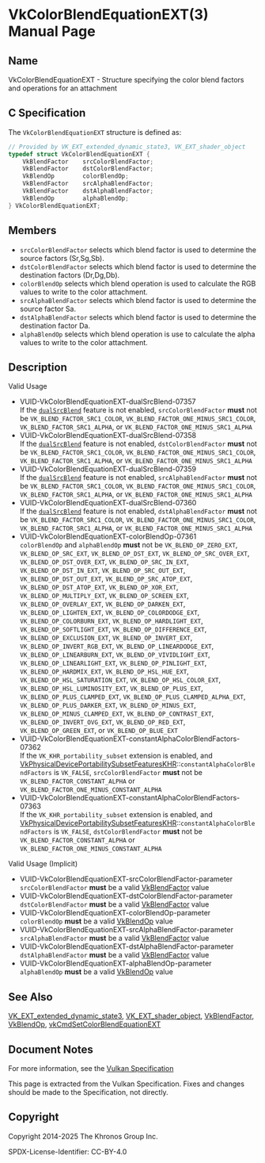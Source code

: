 # VkColorBlendEquationEXT(3) Manual Page

## Name

VkColorBlendEquationEXT - Structure specifying the color blend factors and operations for an attachment



## [](#_c_specification)C Specification

The `VkColorBlendEquationEXT` structure is defined as:

```c++
// Provided by VK_EXT_extended_dynamic_state3, VK_EXT_shader_object
typedef struct VkColorBlendEquationEXT {
    VkBlendFactor    srcColorBlendFactor;
    VkBlendFactor    dstColorBlendFactor;
    VkBlendOp        colorBlendOp;
    VkBlendFactor    srcAlphaBlendFactor;
    VkBlendFactor    dstAlphaBlendFactor;
    VkBlendOp        alphaBlendOp;
} VkColorBlendEquationEXT;
```

## [](#_members)Members

- `srcColorBlendFactor` selects which blend factor is used to determine the source factors (Sr,Sg,Sb).
- `dstColorBlendFactor` selects which blend factor is used to determine the destination factors (Dr,Dg,Db).
- `colorBlendOp` selects which blend operation is used to calculate the RGB values to write to the color attachment.
- `srcAlphaBlendFactor` selects which blend factor is used to determine the source factor Sa.
- `dstAlphaBlendFactor` selects which blend factor is used to determine the destination factor Da.
- `alphaBlendOp` selects which blend operation is use to calculate the alpha values to write to the color attachment.

## [](#_description)Description

Valid Usage

- [](#VUID-VkColorBlendEquationEXT-dualSrcBlend-07357)VUID-VkColorBlendEquationEXT-dualSrcBlend-07357  
  If the [`dualSrcBlend`](https://registry.khronos.org/vulkan/specs/latest/html/vkspec.html#features-dualSrcBlend) feature is not enabled, `srcColorBlendFactor` **must** not be `VK_BLEND_FACTOR_SRC1_COLOR`, `VK_BLEND_FACTOR_ONE_MINUS_SRC1_COLOR`, `VK_BLEND_FACTOR_SRC1_ALPHA`, or `VK_BLEND_FACTOR_ONE_MINUS_SRC1_ALPHA`
- [](#VUID-VkColorBlendEquationEXT-dualSrcBlend-07358)VUID-VkColorBlendEquationEXT-dualSrcBlend-07358  
  If the [`dualSrcBlend`](https://registry.khronos.org/vulkan/specs/latest/html/vkspec.html#features-dualSrcBlend) feature is not enabled, `dstColorBlendFactor` **must** not be `VK_BLEND_FACTOR_SRC1_COLOR`, `VK_BLEND_FACTOR_ONE_MINUS_SRC1_COLOR`, `VK_BLEND_FACTOR_SRC1_ALPHA`, or `VK_BLEND_FACTOR_ONE_MINUS_SRC1_ALPHA`
- [](#VUID-VkColorBlendEquationEXT-dualSrcBlend-07359)VUID-VkColorBlendEquationEXT-dualSrcBlend-07359  
  If the [`dualSrcBlend`](https://registry.khronos.org/vulkan/specs/latest/html/vkspec.html#features-dualSrcBlend) feature is not enabled, `srcAlphaBlendFactor` **must** not be `VK_BLEND_FACTOR_SRC1_COLOR`, `VK_BLEND_FACTOR_ONE_MINUS_SRC1_COLOR`, `VK_BLEND_FACTOR_SRC1_ALPHA`, or `VK_BLEND_FACTOR_ONE_MINUS_SRC1_ALPHA`
- [](#VUID-VkColorBlendEquationEXT-dualSrcBlend-07360)VUID-VkColorBlendEquationEXT-dualSrcBlend-07360  
  If the [`dualSrcBlend`](https://registry.khronos.org/vulkan/specs/latest/html/vkspec.html#features-dualSrcBlend) feature is not enabled, `dstAlphaBlendFactor` **must** not be `VK_BLEND_FACTOR_SRC1_COLOR`, `VK_BLEND_FACTOR_ONE_MINUS_SRC1_COLOR`, `VK_BLEND_FACTOR_SRC1_ALPHA`, or `VK_BLEND_FACTOR_ONE_MINUS_SRC1_ALPHA`
- [](#VUID-VkColorBlendEquationEXT-colorBlendOp-07361)VUID-VkColorBlendEquationEXT-colorBlendOp-07361  
  `colorBlendOp` and `alphaBlendOp` **must** not be `VK_BLEND_OP_ZERO_EXT`, `VK_BLEND_OP_SRC_EXT`, `VK_BLEND_OP_DST_EXT`, `VK_BLEND_OP_SRC_OVER_EXT`, `VK_BLEND_OP_DST_OVER_EXT`, `VK_BLEND_OP_SRC_IN_EXT`, `VK_BLEND_OP_DST_IN_EXT`, `VK_BLEND_OP_SRC_OUT_EXT`, `VK_BLEND_OP_DST_OUT_EXT`, `VK_BLEND_OP_SRC_ATOP_EXT`, `VK_BLEND_OP_DST_ATOP_EXT`, `VK_BLEND_OP_XOR_EXT`, `VK_BLEND_OP_MULTIPLY_EXT`, `VK_BLEND_OP_SCREEN_EXT`, `VK_BLEND_OP_OVERLAY_EXT`, `VK_BLEND_OP_DARKEN_EXT`, `VK_BLEND_OP_LIGHTEN_EXT`, `VK_BLEND_OP_COLORDODGE_EXT`, `VK_BLEND_OP_COLORBURN_EXT`, `VK_BLEND_OP_HARDLIGHT_EXT`, `VK_BLEND_OP_SOFTLIGHT_EXT`, `VK_BLEND_OP_DIFFERENCE_EXT`, `VK_BLEND_OP_EXCLUSION_EXT`, `VK_BLEND_OP_INVERT_EXT`, `VK_BLEND_OP_INVERT_RGB_EXT`, `VK_BLEND_OP_LINEARDODGE_EXT`, `VK_BLEND_OP_LINEARBURN_EXT`, `VK_BLEND_OP_VIVIDLIGHT_EXT`, `VK_BLEND_OP_LINEARLIGHT_EXT`, `VK_BLEND_OP_PINLIGHT_EXT`, `VK_BLEND_OP_HARDMIX_EXT`, `VK_BLEND_OP_HSL_HUE_EXT`, `VK_BLEND_OP_HSL_SATURATION_EXT`, `VK_BLEND_OP_HSL_COLOR_EXT`, `VK_BLEND_OP_HSL_LUMINOSITY_EXT`, `VK_BLEND_OP_PLUS_EXT`, `VK_BLEND_OP_PLUS_CLAMPED_EXT`, `VK_BLEND_OP_PLUS_CLAMPED_ALPHA_EXT`, `VK_BLEND_OP_PLUS_DARKER_EXT`, `VK_BLEND_OP_MINUS_EXT`, `VK_BLEND_OP_MINUS_CLAMPED_EXT`, `VK_BLEND_OP_CONTRAST_EXT`, `VK_BLEND_OP_INVERT_OVG_EXT`, `VK_BLEND_OP_RED_EXT`, `VK_BLEND_OP_GREEN_EXT`, or `VK_BLEND_OP_BLUE_EXT`
- [](#VUID-VkColorBlendEquationEXT-constantAlphaColorBlendFactors-07362)VUID-VkColorBlendEquationEXT-constantAlphaColorBlendFactors-07362  
  If the `VK_KHR_portability_subset` extension is enabled, and [VkPhysicalDevicePortabilitySubsetFeaturesKHR](https://registry.khronos.org/vulkan/specs/latest/man/html/VkPhysicalDevicePortabilitySubsetFeaturesKHR.html)::`constantAlphaColorBlendFactors` is `VK_FALSE`, `srcColorBlendFactor` **must** not be `VK_BLEND_FACTOR_CONSTANT_ALPHA` or `VK_BLEND_FACTOR_ONE_MINUS_CONSTANT_ALPHA`
- [](#VUID-VkColorBlendEquationEXT-constantAlphaColorBlendFactors-07363)VUID-VkColorBlendEquationEXT-constantAlphaColorBlendFactors-07363  
  If the `VK_KHR_portability_subset` extension is enabled, and [VkPhysicalDevicePortabilitySubsetFeaturesKHR](https://registry.khronos.org/vulkan/specs/latest/man/html/VkPhysicalDevicePortabilitySubsetFeaturesKHR.html)::`constantAlphaColorBlendFactors` is `VK_FALSE`, `dstColorBlendFactor` **must** not be `VK_BLEND_FACTOR_CONSTANT_ALPHA` or `VK_BLEND_FACTOR_ONE_MINUS_CONSTANT_ALPHA`

Valid Usage (Implicit)

- [](#VUID-VkColorBlendEquationEXT-srcColorBlendFactor-parameter)VUID-VkColorBlendEquationEXT-srcColorBlendFactor-parameter  
  `srcColorBlendFactor` **must** be a valid [VkBlendFactor](https://registry.khronos.org/vulkan/specs/latest/man/html/VkBlendFactor.html) value
- [](#VUID-VkColorBlendEquationEXT-dstColorBlendFactor-parameter)VUID-VkColorBlendEquationEXT-dstColorBlendFactor-parameter  
  `dstColorBlendFactor` **must** be a valid [VkBlendFactor](https://registry.khronos.org/vulkan/specs/latest/man/html/VkBlendFactor.html) value
- [](#VUID-VkColorBlendEquationEXT-colorBlendOp-parameter)VUID-VkColorBlendEquationEXT-colorBlendOp-parameter  
  `colorBlendOp` **must** be a valid [VkBlendOp](https://registry.khronos.org/vulkan/specs/latest/man/html/VkBlendOp.html) value
- [](#VUID-VkColorBlendEquationEXT-srcAlphaBlendFactor-parameter)VUID-VkColorBlendEquationEXT-srcAlphaBlendFactor-parameter  
  `srcAlphaBlendFactor` **must** be a valid [VkBlendFactor](https://registry.khronos.org/vulkan/specs/latest/man/html/VkBlendFactor.html) value
- [](#VUID-VkColorBlendEquationEXT-dstAlphaBlendFactor-parameter)VUID-VkColorBlendEquationEXT-dstAlphaBlendFactor-parameter  
  `dstAlphaBlendFactor` **must** be a valid [VkBlendFactor](https://registry.khronos.org/vulkan/specs/latest/man/html/VkBlendFactor.html) value
- [](#VUID-VkColorBlendEquationEXT-alphaBlendOp-parameter)VUID-VkColorBlendEquationEXT-alphaBlendOp-parameter  
  `alphaBlendOp` **must** be a valid [VkBlendOp](https://registry.khronos.org/vulkan/specs/latest/man/html/VkBlendOp.html) value

## [](#_see_also)See Also

[VK\_EXT\_extended\_dynamic\_state3](https://registry.khronos.org/vulkan/specs/latest/man/html/VK_EXT_extended_dynamic_state3.html), [VK\_EXT\_shader\_object](https://registry.khronos.org/vulkan/specs/latest/man/html/VK_EXT_shader_object.html), [VkBlendFactor](https://registry.khronos.org/vulkan/specs/latest/man/html/VkBlendFactor.html), [VkBlendOp](https://registry.khronos.org/vulkan/specs/latest/man/html/VkBlendOp.html), [vkCmdSetColorBlendEquationEXT](https://registry.khronos.org/vulkan/specs/latest/man/html/vkCmdSetColorBlendEquationEXT.html)

## [](#_document_notes)Document Notes

For more information, see the [Vulkan Specification](https://registry.khronos.org/vulkan/specs/latest/html/vkspec.html#VkColorBlendEquationEXT)

This page is extracted from the Vulkan Specification. Fixes and changes should be made to the Specification, not directly.

## [](#_copyright)Copyright

Copyright 2014-2025 The Khronos Group Inc.

SPDX-License-Identifier: CC-BY-4.0